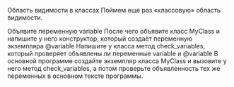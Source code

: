 ﻿Область видимости в классах
Поймем еще раз «классовую» область видимости.

Объявите переменную variable
После чего объявите класс MyClass и напишите у него конструктор, который создаёт переменную экземпляра @variable
Напишите у класса метод check_variables, который проверяет объявлены ли переменные variable и @variable
В основной программе создайте экземпляр класса MyClass и вызовите у него метод check_variables, а потом проверьте объявленность тех же переменных в основном тексте программы.